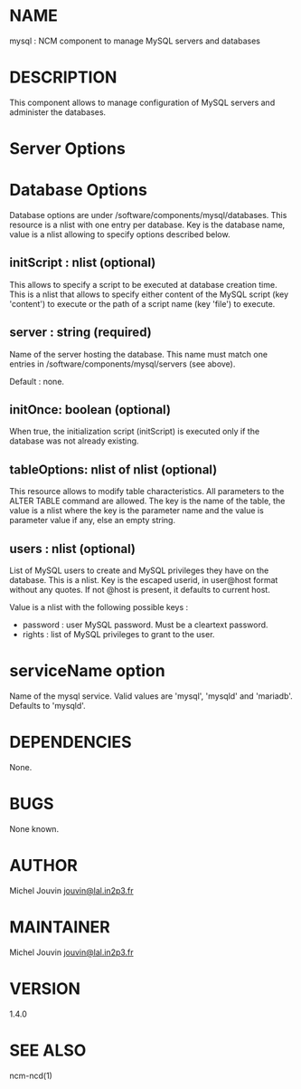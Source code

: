 # NAME

mysql : NCM component to manage MySQL servers and databases

# DESCRIPTION

This component allows to manage configuration of MySQL servers and administer the databases.

# Server Options

# Database Options

Database options are under /software/components/mysql/databases. This resource is a nlist with one entry per database. Key is the
database name, value is a nlist allowing to specify options described below.

## initScript : nlist (optional) 

This allows to specify a script to be executed at database creation time. This is a nlist that allows to specify either content
of the MySQL script (key 'content') to execute or the path of a script name (key 'file') to execute. 

## server : string (required)

Name of the server hosting the database. This name must match one entries in /software/components/mysql/servers (see above).

Default : none.

## initOnce: boolean (optional)

When true, the initialization script (initScript) is executed only if the database was not already existing.

## tableOptions: nlist of nlist (optional)

This resource allows to modify table characteristics. All parameters to the ALTER TABLE command are allowed.
The key is the name of the table, the value is a nlist where the key is the parameter name and the value is parameter
value if any, else an empty string.

## users : nlist (optional)

List of MySQL users to create and MySQL privileges they have on the database. This is a nlist. Key is the escaped userid, in
user@host format without any quotes. If not @host is present, it defaults to current host.

Value is a nlist with the following possible keys :

- password : user MySQL password. Must be a cleartext password.
- rights : list of MySQL privileges to grant to the user.

# serviceName option

Name of the mysql service. Valid values are 'mysql', 'mysqld' and 'mariadb'. Defaults to 'mysqld'.

# DEPENDENCIES

None.

# BUGS

None known.

# AUTHOR

Michel Jouvin <jouvin@lal.in2p3.fr>

# MAINTAINER

Michel Jouvin <jouvin@lal.in2p3.fr>

# VERSION

1.4.0

# SEE ALSO

ncm-ncd(1)
